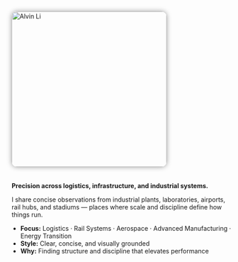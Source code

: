 <style>
.hero {
  display: flex;
  flex-wrap: wrap;
  align-items: flex-start;
  gap: 20px;
  margin: 0 0 24px 0;
}

.hero__img {
  width: 350px;              /* desktop/tablet */
  border-radius: 12px;
  box-shadow: 0 0 12px rgba(0,0,0,0.4);
}

.hero__body {
  flex: 1 1 auto;
  text-align: left;          /* ensure left alignment for text & bullets */
}

.hero__body ul {
  padding-left: 20px;        /* indent bullets nicely */
  list-style-position: outside;
}

@media (max-width: 768px) {
  .hero {
    flex-direction: column;
    align-items: center;
    text-align: center;
  }

  .hero__img {
    width: 60%;              /* smaller avatar on mobile */
    max-width: 320px;
  }

  .hero__body {
    text-align: left;        /* override centering for bullet points */
    width: 90%;
  }
}
</style>

<div class="hero">
  <img src="/alvin-site/assets/yomori-512.png"
       alt="Alvin Li" class="hero__img" />
  <div class="hero__body">
    <p><strong>Precision across logistics, infrastructure, and industrial systems.</strong></p>
    <p>I share concise observations from industrial plants, laboratories, airports, rail hubs, and stadiums — places where scale and discipline define how things run.</p>
    <ul>
      <li><strong>Focus:</strong> Logistics · Rail Systems · Aerospace · Advanced Manufacturing · Energy Transition</li>
      <li><strong>Style:</strong> Clear, concise, and visually grounded</li>
      <li><strong>Why:</strong> Finding structure and discipline that elevates performance</li>
    </ul>
  </div>
</div>
